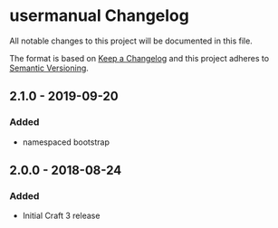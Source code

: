 # usermanual Changelog

All notable changes to this project will be documented in this file.

The format is based on [Keep a Changelog](http://keepachangelog.com/) and this project adheres to [Semantic Versioning](http://semver.org/).

## 2.1.0 - 2019-09-20

### Added

- namespaced bootstrap

## 2.0.0 - 2018-08-24

### Added

- Initial Craft 3 release
